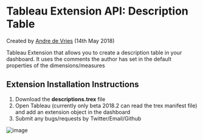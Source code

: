 # Tableau Extension API: Description Table

Created by [Andre de Vries](https://www.twitter.com/andre347_) (14th May 2018)

Tableau Extension that allows you to create a description table in your dashboard. It uses the comments the author has set in the default properties of the dimensions/measures

## Extension Installation Instructions

1.  Download the **descriptions.trex** file
2.  Open Tableau (currently only beta 2018.2 can read the trex manifest file) and add an extension object in the dashboard
3.  Submit any bugs/requests by Twitter/Email/Github

![image](https://preview.ibb.co/cepcwJ/Screen_Shot_2018_05_14_at_16_51_06.png)
